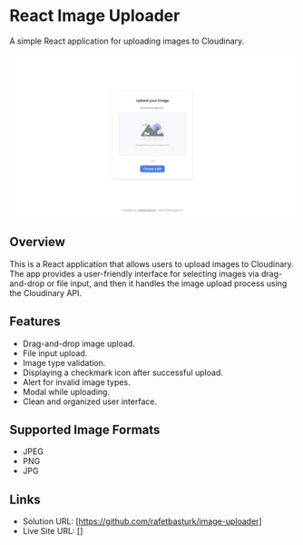 # React Image Uploader

A simple React application for uploading images to Cloudinary.

![Screenshot](./public/Screenshot.png)

## Overview

This is a React application that allows users to upload images to Cloudinary. The app provides a user-friendly interface for selecting images via drag-and-drop or file input, and then it handles the image upload process using the Cloudinary API.

## Features

- Drag-and-drop image upload.
- File input upload.
- Image type validation.
- Displaying a checkmark icon after successful upload.
- Alert for invalid image types.
- Modal while uploading.
- Clean and organized user interface.

## Supported Image Formats

- JPEG
- PNG
- JPG

## Links

- Solution URL: [https://github.com/rafetbasturk/image-uploader]
- Live Site URL: []